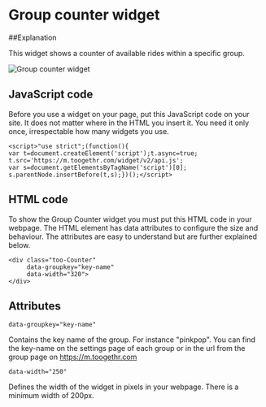 Group counter widget
====================

##Explanation

This widget shows a counter of available rides within a specific group.

![Group counter widget](http://www.toogethr.com/sites/default/files/styles/large/public/1/counter.png?itok=SxYEgFCt)

## JavaScript code

Before you use a widget on your page, put this JavaScript code on your site. It does not matter where in the HTML <body> you insert it. You need it only once, irrespectable how many widgets you use.

```
<script>"use strict";(function(){
var t=document.createElement('script');t.async=true; 
t.src='https://m.toogethr.com/widget/v2/api.js'; 
var s=document.getElementsByTagName('script')[0]; 
s.parentNode.insertBefore(t,s);})();</script>
```

## HTML code

To show the Group Counter widget you must put this HTML code in your webpage. The HTML element has data attributes to configure the size and behaviour. The attributes are easy to understand but are further explained below.

```
<div class="too-Counter"
     data-groupkey="key-name"
     data-width="320">
</div>
``` 

## Attributes

`data-groupkey="key-name"`

Contains the key name of the group. For instance "pinkpop". You can find the key-name on the settings page of each group or in the url from the group page on https://m.toogethr.com

`data-width="250"`

Defines the width of the widget in pixels in your webpage. There is a minimum width of 200px.
